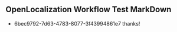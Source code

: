 ## OpenLocalization Workflow Test MarkDown
* 6bec9792-7d63-4783-8077-3f43994861e7 thanks!

<!--HONumber=Aug16_HO1-->


